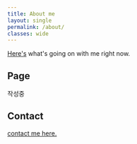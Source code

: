 ```yaml
---
title: About me
layout: single
permalink: /about/
classes: wide
---
```


<!-- ![image-right](/assets/images/site/reading.jpg){: .align-right} -->

[Here's](https://notes.junghanacs.com/now) what's going on with me right now.

<!-- [Here's](https://notes.junghanacs.com/tools-i-use) the tools I use to make this site and write. -->

## Page

작성중

## Contact

[contact me here.](mailto:junghanacs@gmail.com)
